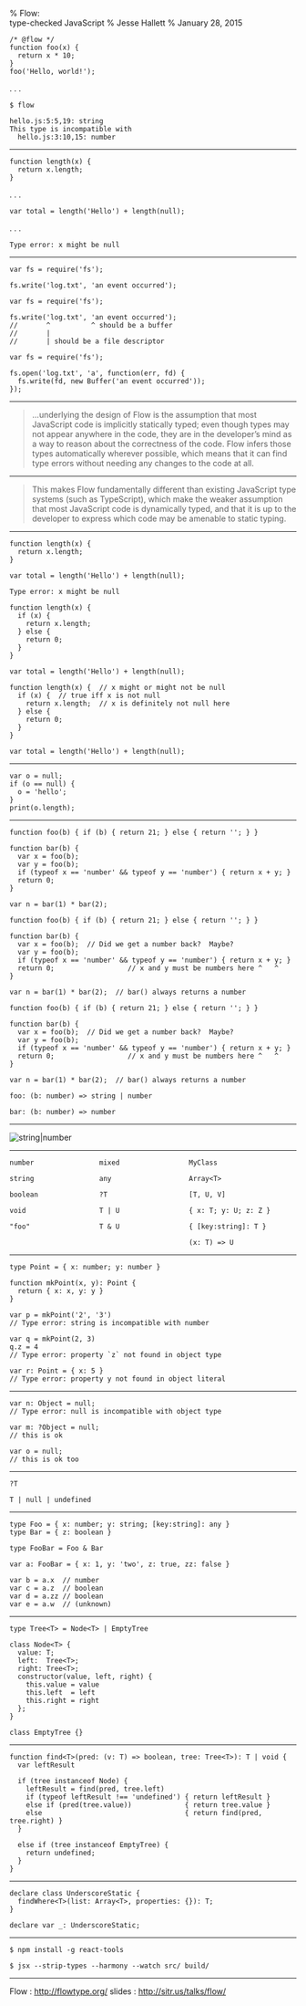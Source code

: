 % Flow: <br> type-checked JavaScript
% Jesse Hallett
% January 28, 2015


~~~~ {.javascript}
/* @flow */
function foo(x) {
  return x * 10;
}
foo('Hello, world!');
~~~~~~~~~~~~~~~~~~~~~~

. . .

    $ flow

    hello.js:5:5,19: string
    This type is incompatible with
      hello.js:3:10,15: number

---

~~~~ {.javascript}
function length(x) {
  return x.length;
}
~~~~~~~~~~~~~~~~~~~~~~

. . .

~~~~ {.javascript}
var total = length('Hello') + length(null);
~~~~~~~~~~~~~~~~~~~~~~

. . .

    Type error: x might be null

---

~~~~ {.javascript}
var fs = require('fs');

fs.write('log.txt', 'an event occurred');
~~~~~~~~~~~~~~~~~~~~~~

</section>
<section class="slide level6" data-transition="none">

~~~~ {.javascript}
var fs = require('fs');

fs.write('log.txt', 'an event occurred');
//       ^          ^ should be a buffer
//       |
//       | should be a file descriptor
~~~~~~~~~~~~~~~~~~~~~~

</section>
<section class="slide level6" data-transition="none">

~~~~ {.javascript}
var fs = require('fs');

fs.open('log.txt', 'a', function(err, fd) {
  fs.write(fd, new Buffer('an event occurred'));
});
~~~~~~~~~~~~~~~~~~~~~~

---

> ...underlying the design of Flow is the assumption that most JavaScript code
> is implicitly statically typed; even though types may not appear anywhere in
> the code, they are in the developer’s mind as a way to reason about the
> correctness of the code. Flow infers those types automatically wherever
> possible, which means that it can find type errors without needing any changes
> to the code at all.

---

> This makes Flow fundamentally different than existing JavaScript type systems
> (such as TypeScript), which make the weaker assumption that most JavaScript
> code is dynamically typed, and that it is up to the developer to express which
> code may be amenable to static typing.

---

~~~~ {.javascript}
function length(x) {
  return x.length;
}

var total = length('Hello') + length(null);
~~~~~~~~~~~~~~~~~~~~~~

    Type error: x might be null

</section>
<section class="slide level6" data-transition="none">

~~~~ {.javascript}
function length(x) {
  if (x) {
    return x.length;
  } else {
    return 0;
  }
}

var total = length('Hello') + length(null);
~~~~~~~~~~~~~~~~~~~~~~

</section>
<section class="slide level6" data-transition="none">

~~~~ {.javascript}
function length(x) {  // x might or might not be null
  if (x) {  // true iff x is not null
    return x.length;  // x is definitely not null here
  } else {
    return 0;
  }
}

var total = length('Hello') + length(null);
~~~~~~~~~~~~~~~~~~~~~~

---

~~~~ {.javascript}
var o = null;
if (o == null) {
  o = 'hello';
}
print(o.length);
~~~~~~~~~~~~~~~~~~~~~~

---

~~~~ {.javascript}
function foo(b) { if (b) { return 21; } else { return ''; } }

function bar(b) {
  var x = foo(b);
  var y = foo(b);
  if (typeof x == 'number' && typeof y == 'number') { return x + y; }
  return 0;
}

var n = bar(1) * bar(2);
~~~~~~~~~~~~~~~~~~~~~~

</section>
<section class="slide level6" data-transition="none">

~~~~ {.javascript}
function foo(b) { if (b) { return 21; } else { return ''; } }

function bar(b) {
  var x = foo(b);  // Did we get a number back?  Maybe?
  var y = foo(b);
  if (typeof x == 'number' && typeof y == 'number') { return x + y; }
  return 0;                  // x and y must be numbers here ^   ^
}

var n = bar(1) * bar(2);  // bar() always returns a number
~~~~~~~~~~~~~~~~~~~~~~

</section>
<section class="slide level6" data-transition="none">

~~~~ {.javascript}
function foo(b) { if (b) { return 21; } else { return ''; } }

function bar(b) {
  var x = foo(b);  // Did we get a number back?  Maybe?
  var y = foo(b);
  if (typeof x == 'number' && typeof y == 'number') { return x + y; }
  return 0;                  // x and y must be numbers here ^   ^
}

var n = bar(1) * bar(2);  // bar() always returns a number
~~~~~~~~~~~~~~~~~~~~~~

    foo: (b: number) => string | number

    bar: (b: number) => number

---

![string|number](string-union-number.svg)

---

    number                mixed                 MyClass

    string                any                   Array<T>

    boolean               ?T                    [T, U, V]

    void                  T | U                 { x: T; y: U; z: Z }

    "foo"                 T & U                 { [key:string]: T }

										        (x: T) => U
---

~~~~ {.javascript}
type Point = { x: number; y: number }

function mkPoint(x, y): Point {
  return { x: x, y: y }
}

var p = mkPoint('2', '3')
// Type error: string is incompatible with number

var q = mkPoint(2, 3)
q.z = 4
// Type error: property `z` not found in object type

var r: Point = { x: 5 }
// Type error: property y not found in object literal
~~~~~~~~~~~~~~~~~~~~~~

---

~~~~ {.javascript}
var n: Object = null;
// Type error: null is incompatible with object type

var m: ?Object = null;
// this is ok

var o = null;
// this is ok too
~~~~~~~~~~~~~~~~~~~~~~

---

~~~~~~~~~~~~~~~~~~~~~~
?T
~~~~~~~~~~~~~~~~~~~~~~

~~~~~~~~~~~~~~~~~~~~~~
T | null | undefined
~~~~~~~~~~~~~~~~~~~~~~

---

~~~~ {.javascript}
type Foo = { x: number; y: string; [key:string]: any }
type Bar = { z: boolean }

type FooBar = Foo & Bar

var a: FooBar = { x: 1, y: 'two', z: true, zz: false }

var b = a.x  // number
var c = a.z  // boolean
var d = a.zz // boolean
var e = a.w  // (unknown)
~~~~~~~~~~~~~~~~~~~~~~

---

~~~~ {.javascript}
type Tree<T> = Node<T> | EmptyTree

class Node<T> {
  value: T;
  left:  Tree<T>;
  right: Tree<T>;
  constructor(value, left, right) {
    this.value = value
    this.left  = left
    this.right = right
  };
}

class EmptyTree {}
~~~~~~~~~~~~~~~~~~~~~~

---

~~~~ {.javascript}
function find<T>(pred: (v: T) => boolean, tree: Tree<T>): T | void {
  var leftResult

  if (tree instanceof Node) {
    leftResult = find(pred, tree.left)
    if (typeof leftResult !== 'undefined') { return leftResult }
    else if (pred(tree.value))             { return tree.value }
    else                                   { return find(pred, tree.right) }
  }

  else if (tree instanceof EmptyTree) {
    return undefined;
  }
}
~~~~~~~~~~~~~~~~~~~~~~

---

~~~~ {.javascript}
declare class UnderscoreStatic {
  findWhere<T>(list: Array<T>, properties: {}): T;
}

declare var _: UnderscoreStatic;
~~~~~~~~~~~~~~~~~~~~~~

---

~~~~~~~~~~~~~~~~~~~~~~
$ npm install -g react-tools
~~~~~~~~~~~~~~~~~~~~~~

~~~~~~~~~~~~~~~~~~~~~~
$ jsx --strip-types --harmony --watch src/ build/
~~~~~~~~~~~~~~~~~~~~~~

---

Flow
  : http://flowtype.org/
slides
  : http://sitr.us/talks/flow/
